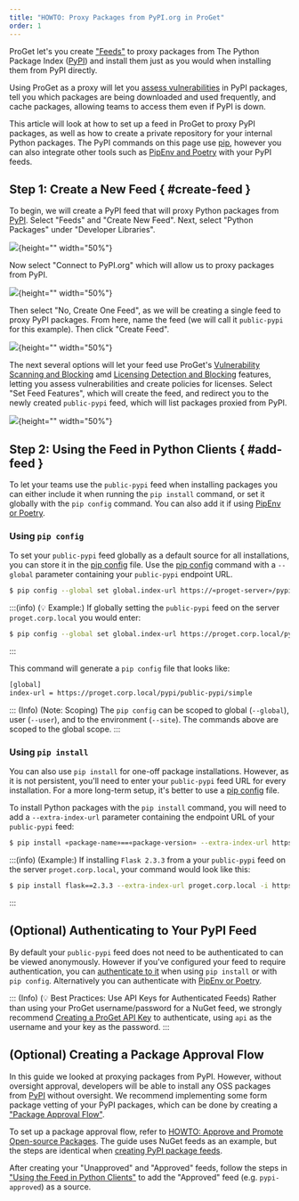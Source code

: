 ```yaml
---
title: "HOWTO: Proxy Packages from PyPI.org in ProGet"
order: 1
---
```


ProGet let's you create ["Feeds"](/docs/proget/feeds/feed-overview) to proxy packages from The Python Package Index ([PyPI](https://pypi.org/)) and install them just as you would when installing them from PyPI directly. 

Using ProGet as a proxy will let you [assess vulnerabilities](#scan-feed) in PyPI packages, tell you which packages are being downloaded and used frequently, and cache packages, allowing teams to access them even if PyPI is down.

This article will look at how to set up a feed in ProGet to proxy PyPI packages, as well as how to create a private repository for your internal Python packages. The PyPI commands on this page use [pip](https://pip.pypa.io/), however you can also integrate other tools such as [PipEnv and Poetry](/docs/proget/feeds/pypi/integrate-pypi-others) with your PyPI feeds. 


## Step 1: Create a New Feed { #create-feed }

To begin, we will create a PyPI feed that will proxy Python packages from [PyPI](https://pypi.org/). Select "Feeds" and "Create New Feed". Next, select "Python Packages" under "Developer Libraries".

![](/resources/docs/proget-pypi-createfeed.png){height="" width="50%"}

Now select "Connect to PyPI.org" which will allow us to proxy packages from PyPI.

![](/resources/docs/proget-pypi-connectors.png){height="" width="50%"}

Then select "No, Create One Feed", as we will be creating a single feed to proxy PyPI packages. From here, name the feed (we will call it `public-pypi` for this example). Then click "Create Feed".

![](/resources/docs/proget-pypi-public-namefeed.png){height="" width="50%"}

The next several options will let your feed use ProGet's [Vulnerability Scanning and Blocking](/docs/proget/sca/vulnerabilities) amd [Licensing Detection and Blocking](https://docs.inedo.com/docs/proget/sca/licenses) features, letting you assess vulnerabilities and create policies for licenses. Select "Set Feed Features", which will create the feed, and redirect you to the newly created `public-pypi` feed, which will list packages proxied from PyPI.

![](/resources/docs/proget-pypi-public-feed.png){height="" width="50%"}

## Step 2: Using the Feed in Python Clients { #add-feed }

To let your teams use the `public-pypi` feed when installing packages you can either include it when running the `pip install` command, or set it globally with the `pip config` command. You can also add it if using [PipEnv or Poetry](/docs/proget/feeds/pypi/integrate-pypi-others#add-source).

### Using `pip config`

To set your `public-pypi` feed globally as a default source for all installations, you can store it in the [pip config](https://pip.pypa.io/en/stable/topics/configuration/) file. Use the [pip config](https://pip.pypa.io/en/stable/cli/pip_config/) command with a `--global` parameter containing your `public-pypi` endpoint URL.

```bash
$ pip config --global set global.index-url https://«proget-server»/pypi/public-pypi/simple
```

:::(info) (💡 Example:)
If globally setting the `public-pypi` feed on the server `proget.corp.local` you would enter:
```bash
$ pip config --global set global.index-url https://proget.corp.local/pypi/public-pypi/simple 
```
:::

This command will generate a `pip config` file that looks like:

```bash
[global]
index-url = https://proget.corp.local/pypi/public-pypi/simple 
```

::: (Info) (Note: Scoping)
The `pip config` can be scoped to global (`--global`), user (`--user`), and to the environment (`--site`). The commands above are scoped to the global scope.
:::

### Using `pip install`

You can also use `pip install` for one-off package installations. However, as it is not persistent, you'll need to enter your `public-pypi` feed URL for every installation. For a more long-term setup, it's better to use a [pip config](https://pip.pypa.io/en/stable/topics/configuration/) file.

To install Python packages with the `pip install` command, you will need to add a `--extra-index-url` parameter containing the endpoint URL of your `public-pypi` feed:

```bash
$ pip install «package-name»==«package-version» --extra-index-url https://«proget-server»/pypi/public-pypi/simple
```

:::(info) (Example:)
If installing `Flask 2.3.3` from a your `public-pypi` feed on the server `proget.corp.local`, your command would look like this:
```bash
$ pip install flask==2.3.3 --extra-index-url proget.corp.local -i https://proget.corp.local/pypi/public-pypi/simple
```
:::

## (Optional) Authenticating to Your PyPI Feed

By default your `public-pypi` feed does not need to be authenticated to can be viewed anonymously. However if you've configured your feed to require authentication, you can [authenticate to it](/docs/proget/feeds/pypi#authenticating-to-a-pypi-feed) when using `pip install` or with `pip config`. Alternatively you can authenticate with [PipEnv or Poetry](/docs/proget/feeds/pypi/integrate-pypi-others#authenticate-feed).

::: (Info) (💡 Best Practices: Use API Keys for Authenticated Feeds)
Rather than using your ProGet username/password for a NuGet feed, we strongly recommend [Creating a ProGet API Key](/docs/proget/reference-api/proget-apikeys) to authenticate, using `api` as the username and your key as the password.
:::

## (Optional) Creating a Package Approval Flow

In this guide we looked at proxying packages from PyPI. However, without oversight approval, developers will be able to install any OSS packages from [PyPI](https://pypi.org/) without oversight. We recommend implementing some form package vetting of your PyPI packages, which can be done by creating a ["Package Approval Flow"](/docs/proget/packages/package-promotion).

To set up a package approval flow, refer to [HOWTO: Approve and Promote Open-source Packages](/docs/proget/packages/package-promotion/proget-howto-promote-packages). The guide uses NuGet feeds as an example, but the steps are identical when [creating PyPI package feeds](#create-feed).

After creating your "Unapproved" and "Approved" feeds, follow the steps in ["Using the Feed in Python Clients"](#add-feed) to add the "Approved" feed (e.g. `pypi-approved`) as a source.